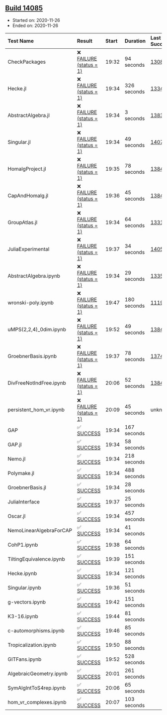 ## [Build 14085](https://oscarci.mathematik.uni-kl.de/job/oscar/14085/)

* Started on: 2020-11-26
* Ended on: 2020-11-26

| Test Name    | Result | Start | Duration | Last Success | First Failure |
|:-------------|:-------|:------|:---------|:-------------|:--------------|
| CheckPackages | ❌ [FAILURE (status = 1)](https://oscarci.mathematik.uni-kl.de/job/oscar/14085/artifact/logs/build-14085/CheckPackages.log) | 19:32 | 94 seconds | [13085](https://oscarci.mathematik.uni-kl.de/job/oscar/13085/) | [13086](https://oscarci.mathematik.uni-kl.de/job/oscar/13086/) |
| Hecke.jl | ❌ [FAILURE (status = 1)](https://oscarci.mathematik.uni-kl.de/job/oscar/14085/artifact/logs/build-14085/Hecke.jl.log) | 19:34 | 326 seconds | [13341](https://oscarci.mathematik.uni-kl.de/job/oscar/13341/) | [13342](https://oscarci.mathematik.uni-kl.de/job/oscar/13342/) |
| AbstractAlgebra.jl | ❌ [FAILURE (status = 1)](https://oscarci.mathematik.uni-kl.de/job/oscar/14085/artifact/logs/build-14085/AbstractAlgebra.jl.log) | 19:34 | 3 seconds | [13837](https://oscarci.mathematik.uni-kl.de/job/oscar/13837/) | [13838](https://oscarci.mathematik.uni-kl.de/job/oscar/13838/) |
| Singular.jl | ❌ [FAILURE (status = 1)](https://oscarci.mathematik.uni-kl.de/job/oscar/14085/artifact/logs/build-14085/Singular.jl.log) | 19:34 | 49 seconds | [14078](https://oscarci.mathematik.uni-kl.de/job/oscar/14078/) | [14079](https://oscarci.mathematik.uni-kl.de/job/oscar/14079/) |
| HomalgProject.jl | ❌ [FAILURE (status = 1)](https://oscarci.mathematik.uni-kl.de/job/oscar/14085/artifact/logs/build-14085/HomalgProject.jl.log) | 19:35 | 78 seconds | [13845](https://oscarci.mathematik.uni-kl.de/job/oscar/13845/) | [13846](https://oscarci.mathematik.uni-kl.de/job/oscar/13846/) |
| CapAndHomalg.jl | ❌ [FAILURE (status = 1)](https://oscarci.mathematik.uni-kl.de/job/oscar/14085/artifact/logs/build-14085/CapAndHomalg.jl.log) | 19:36 | 45 seconds | [13845](https://oscarci.mathematik.uni-kl.de/job/oscar/13845/) | [13846](https://oscarci.mathematik.uni-kl.de/job/oscar/13846/) |
| GroupAtlas.jl | ❌ [FAILURE (status = 1)](https://oscarci.mathematik.uni-kl.de/job/oscar/14085/artifact/logs/build-14085/GroupAtlas.jl.log) | 19:34 | 64 seconds | [13311](https://oscarci.mathematik.uni-kl.de/job/oscar/13311/) | [13312](https://oscarci.mathematik.uni-kl.de/job/oscar/13312/) |
| JuliaExperimental | ❌ [FAILURE (status = 1)](https://oscarci.mathematik.uni-kl.de/job/oscar/14085/artifact/logs/build-14085/JuliaExperimental.log) | 19:37 | 34 seconds | [14052](https://oscarci.mathematik.uni-kl.de/job/oscar/14052/) | [14053](https://oscarci.mathematik.uni-kl.de/job/oscar/14053/) |
| AbstractAlgebra.ipynb | ❌ [FAILURE (status = 1)](https://oscarci.mathematik.uni-kl.de/job/oscar/14085/artifact/logs/build-14085/AbstractAlgebra.ipynb.log) | 19:34 | 29 seconds | [13355](https://oscarci.mathematik.uni-kl.de/job/oscar/13355/) | [13356](https://oscarci.mathematik.uni-kl.de/job/oscar/13356/) |
| wronski-poly.ipynb | ❌ [FAILURE (status = 1)](https://oscarci.mathematik.uni-kl.de/job/oscar/14085/artifact/logs/build-14085/wronski-poly.ipynb.log) | 19:47 | 180 seconds | [11192](https://oscarci.mathematik.uni-kl.de/job/oscar/11192/) | [11193](https://oscarci.mathematik.uni-kl.de/job/oscar/11193/) |
| uMPS(2,2,4)_0dim.ipynb | ❌ [FAILURE (status = 1)](https://oscarci.mathematik.uni-kl.de/job/oscar/14085/artifact/logs/build-14085/uMPS-2-2-4-_0dim.ipynb.log) | 19:52 | 49 seconds | [13841](https://oscarci.mathematik.uni-kl.de/job/oscar/13841/) | [13842](https://oscarci.mathematik.uni-kl.de/job/oscar/13842/) |
| GroebnerBasis.ipynb | ❌ [FAILURE (status = 1)](https://oscarci.mathematik.uni-kl.de/job/oscar/14085/artifact/logs/build-14085/GroebnerBasis.ipynb.log) | 19:37 | 78 seconds | [13748](https://oscarci.mathematik.uni-kl.de/job/oscar/13748/) | [13749](https://oscarci.mathematik.uni-kl.de/job/oscar/13749/) |
| DivFreeNotIndFree.ipynb | ❌ [FAILURE (status = 1)](https://oscarci.mathematik.uni-kl.de/job/oscar/14085/artifact/logs/build-14085/DivFreeNotIndFree.ipynb.log) | 20:06 | 52 seconds | [13845](https://oscarci.mathematik.uni-kl.de/job/oscar/13845/) | [13846](https://oscarci.mathematik.uni-kl.de/job/oscar/13846/) |
| persistent_hom_vr.ipynb | ❌ [FAILURE (status = 1)](https://oscarci.mathematik.uni-kl.de/job/oscar/14085/artifact/logs/build-14085/persistent_hom_vr.ipynb.log) | 20:09 | 45 seconds | unknown | unknown |
| GAP | ✅ [SUCCESS](https://oscarci.mathematik.uni-kl.de/job/oscar/14085/artifact/logs/build-14085/GAP.log) | 19:34 | 167 seconds |  |  |
| GAP.jl | ✅ [SUCCESS](https://oscarci.mathematik.uni-kl.de/job/oscar/14085/artifact/logs/build-14085/GAP.jl.log) | 19:34 | 58 seconds |  |  |
| Nemo.jl | ✅ [SUCCESS](https://oscarci.mathematik.uni-kl.de/job/oscar/14085/artifact/logs/build-14085/Nemo.jl.log) | 19:34 | 218 seconds |  |  |
| Polymake.jl | ✅ [SUCCESS](https://oscarci.mathematik.uni-kl.de/job/oscar/14085/artifact/logs/build-14085/Polymake.jl.log) | 19:34 | 488 seconds |  |  |
| GroebnerBasis.jl | ✅ [SUCCESS](https://oscarci.mathematik.uni-kl.de/job/oscar/14085/artifact/logs/build-14085/GroebnerBasis.jl.log) | 19:34 | 28 seconds |  |  |
| JuliaInterface | ✅ [SUCCESS](https://oscarci.mathematik.uni-kl.de/job/oscar/14085/artifact/logs/build-14085/JuliaInterface.log) | 19:37 | 25 seconds |  |  |
| Oscar.jl | ✅ [SUCCESS](https://oscarci.mathematik.uni-kl.de/job/oscar/14085/artifact/logs/build-14085/Oscar.jl.log) | 19:34 | 457 seconds |  |  |
| NemoLinearAlgebraForCAP | ✅ [SUCCESS](https://oscarci.mathematik.uni-kl.de/job/oscar/14085/artifact/logs/build-14085/NemoLinearAlgebraForCAP.log) | 19:34 | 41 seconds |  |  |
| CohP1.ipynb | ✅ [SUCCESS](https://oscarci.mathematik.uni-kl.de/job/oscar/14085/artifact/logs/build-14085/CohP1.ipynb.log) | 19:38 | 64 seconds |  |  |
| TiltingEquivalence.ipynb | ✅ [SUCCESS](https://oscarci.mathematik.uni-kl.de/job/oscar/14085/artifact/logs/build-14085/TiltingEquivalence.ipynb.log) | 19:39 | 151 seconds |  |  |
| Hecke.ipynb | ✅ [SUCCESS](https://oscarci.mathematik.uni-kl.de/job/oscar/14085/artifact/logs/build-14085/Hecke.ipynb.log) | 19:34 | 121 seconds |  |  |
| Singular.ipynb | ✅ [SUCCESS](https://oscarci.mathematik.uni-kl.de/job/oscar/14085/artifact/logs/build-14085/Singular.ipynb.log) | 19:36 | 51 seconds |  |  |
| g-vectors.ipynb | ✅ [SUCCESS](https://oscarci.mathematik.uni-kl.de/job/oscar/14085/artifact/logs/build-14085/g-vectors.ipynb.log) | 19:42 | 151 seconds |  |  |
| K3-16.ipynb | ✅ [SUCCESS](https://oscarci.mathematik.uni-kl.de/job/oscar/14085/artifact/logs/build-14085/K3-16.ipynb.log) | 19:44 | 81 seconds |  |  |
| c-automorphisms.ipynb | ✅ [SUCCESS](https://oscarci.mathematik.uni-kl.de/job/oscar/14085/artifact/logs/build-14085/c-automorphisms.ipynb.log) | 19:46 | 85 seconds |  |  |
| Tropicalization.ipynb | ✅ [SUCCESS](https://oscarci.mathematik.uni-kl.de/job/oscar/14085/artifact/logs/build-14085/Tropicalization.ipynb.log) | 19:50 | 88 seconds |  |  |
| GITFans.ipynb | ✅ [SUCCESS](https://oscarci.mathematik.uni-kl.de/job/oscar/14085/artifact/logs/build-14085/GITFans.ipynb.log) | 19:52 | 528 seconds |  |  |
| AlgebraicGeometry.ipynb | ✅ [SUCCESS](https://oscarci.mathematik.uni-kl.de/job/oscar/14085/artifact/logs/build-14085/AlgebraicGeometry.ipynb.log) | 20:01 | 261 seconds |  |  |
| SymAlgIntToS4rep.ipynb | ✅ [SUCCESS](https://oscarci.mathematik.uni-kl.de/job/oscar/14085/artifact/logs/build-14085/SymAlgIntToS4rep.ipynb.log) | 20:06 | 65 seconds |  |  |
| hom_vr_complexes.ipynb | ✅ [SUCCESS](https://oscarci.mathematik.uni-kl.de/job/oscar/14085/artifact/logs/build-14085/hom_vr_complexes.ipynb.log) | 20:07 | 103 seconds |  |  |
